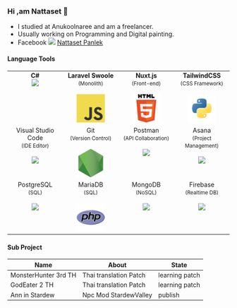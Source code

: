 ### Hi ,am Nattaset 👋
- I studied at Anukoolnaree and am a freelancer.
- Usually working on Programming and Digital painting.
- Facebook <img height="16px" src="https://cdn.svgporn.com/logos/facebook.svg"> [Nattaset Panlek](https://www.facebook.com/EarthNattasetPanlek/)

#### Language Tools
<table>
  <tbody>
  <tr valign="top">
      <td width="25%" align="center">
        <span><b>C#</b></span><br>
        <img height="64px" src="https://camo.githubusercontent.com/4afceb7447a8a698283c8f7395c91fabc7868b19128561034863024c7acc602a/68747470733a2f2f696d672e69636f6e73382e636f6d2f636f6c6f722f34382f3030303030302f632d73686172702d6c6f676f2e706e67">
      </td>
      <td width="25%" align="center">
        <span><b>Laravel Swoole</b></span><br>
        <small>(Monolith)</small><br><br>
        <img height="64px" src="https://raw.githubusercontent.com/github/explore/80688e429a7d4ef2fca1e82350fe8e3517d3494d/topics/javascript/javascript.png">
      </td>
      <td width="25%" align="center">
        <span><b>Nuxt.js</b></span><br>
        <small>(Front-end)</small><br><br>
        <img height="64px" src="https://raw.githubusercontent.com/github/explore/80688e429a7d4ef2fca1e82350fe8e3517d3494d/topics/html/html.png">
      </td>
      <td width="25%" align="center">
        <span><b>TailwindCSS</b></span><br>
        <small>(CSS Framework)</small><br><br>
        <img height="64px" src="https://raw.githubusercontent.com/github/explore/80688e429a7d4ef2fca1e82350fe8e3517d3494d/topics/python/python.png">
      </td>
    </tr>
    <tr valign="top">
      <td width="25%" align="center">
        <span>Visual Studio Code</span><br>
        <small>(IDE Editor)</small><br><br>
        <img height="64px" src="https://camo.githubusercontent.com/04a68d28c34b095402af3f66b15a65b9802c0d7ffdfa813635f65a9dbb18c16e/68747470733a2f2f696d672e69636f6e73382e636f6d2f636f6c6f722f34382f3030303030302f632d706c75732d706c75732d6c6f676f2e706e67">
      </td>
      <td width="25%" align="center">
        <span>Git</span><br>
        <small>(Version Control)</small><br><br>
        <img height="64px" src="https://raw.githubusercontent.com/github/explore/80688e429a7d4ef2fca1e82350fe8e3517d3494d/topics/nodejs/nodejs.png">
      </td>
      <td width="25%" align="center">
        <span>Postman</span><br>
        <small>(API Collaboration)</small><br><br>
        <img height="64px" src="https://camo.githubusercontent.com/e9141be13e6bea8c50af6d48f64700246faed666040ead23e74d4fc27bf411e3/68747470733a2f2f696d672e69636f6e73382e636f6d2f666c75656e742f34382f3030303030302f76697375616c2d73747564696f2d636f64652d323031392e706e67">
      </td>
      <td width="25%" align="center">
        <span>Asana</span><br>
        <small>(Project Management)</small><br><br>
        <img height="64px" src="https://image.flaticon.com/icons/png/512/906/906324.png">
      </td>
    </tr>
    <tr valign="top">
      <td width="25%" align="center">
        <span>PostgreSQL</span><br>
        <small>(SQL)</small><br><br>
        <img height="64px" src="https://camo.githubusercontent.com/0b3a518d772071d4a295bd019fdebd0d9e4f5d8d378cb3ed7b502ae4c34dcb1b/68747470733a2f2f692e696d6775722e636f6d2f366e4a474e4d4e2e706e67">
      </td>
      <td width="25%" align="center">
        <span>MariaDB</span><br>
        <small>(SQL)</small><br><br>
        <img height="64px" src="https://raw.githubusercontent.com/github/explore/80688e429a7d4ef2fca1e82350fe8e3517d3494d/topics/php/php.png">
      </td>
      <td width="25%" align="center">
        <span>MongoDB</span><br>
        <small>(NoSQL)</small><br><br>
        <img height="64px" src="https://www.vectorlogo.zone/logos/dotnet/dotnet-vertical.svg">
      </td>
      <td width="25%" align="center">
        <span>Firebase</span><br>
        <small>(Realtime DB)</small><br><br>
        <img height="64px" src="https://camo.githubusercontent.com/0258520674de33fb0afcc4bde6a00a1a04f6130e764af73b5f8c06d4ca5d0697/68747470733a2f2f692e696d6775722e636f6d2f445a67657456762e706e67">
      </td>
    </tr>
  </tbody>
</table>



#### Sub Project
Name | About | State
------------ | ------------- | -------------
MonsterHunter 3rd TH | Thai translation Patch | learning patch
GodEater 2 TH | Thai translation Patch | learning patch
Ann in Stardew | Npc Mod StardewValley | publish

